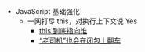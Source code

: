 * JavaScript 基础强化
  * 一网打尽 this，对执行上下文说 Yes
    * [this 到底指向谁](/前端开发核心知识进阶/JavaScript基础强化/01.md)
    * [“老司机”也会在闭包上翻车](/前端开发核心知识进阶/JavaScript基础强化/02.md)

